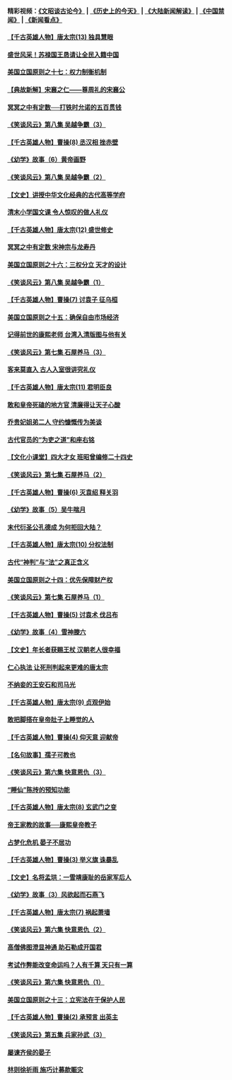 #### 精彩视频：[《文昭谈古论今》](http://45.32.25.56/wenzhao) | [《历史上的今天》](http://45.32.25.56/today-in-history) | [《大陆新闻解读》](http://45.32.25.56/ntdtv-comedy) | [《中国禁闻》](http://45.32.25.56/ntdtv-news) | [《新闻看点》](http://45.32.25.56/news-insight) 

 #### [【千古英雄人物】唐太宗(13) 独具慧眼](../pages/nsc975/n8034179.md?t=02041531) 

#### [盛世风采！苏禄国王恳请让全民入籍中国](../pages/nsc975/n10992284.md?t=02041531) 

#### [美国立国原则之十七：权力制衡机制](../pages/nsc975/n11002624.md?t=02041531) 

#### [【典故新解】宋襄之仁——尊周礼的宋襄公](../pages/nsc975/n11018653.md?t=02041531) 

#### [冥冥之中有定数──打铁时允诺的五百贯钱](../pages/nsc975/n334213.md?t=02041531) 

#### [《笑谈风云》第八集 吴越争霸（3）](../pages/nsc975/n11010889.md?t=02041531) 

#### [【千古英雄人物】曹操(8) 丞汉相 挫赤壁](../pages/nsc975/n7662490.md?t=02041531) 

#### [《幼学》故事（6）黄帝画野](../pages/nsc975/n10990546.md?t=02041531) 

#### [《笑谈风云》第八集 吴越争霸（2）](../pages/nsc975/n10996834.md?t=02041531) 

#### [【文史】讲授中华文化经典的古代高等学府](../pages/nsc975/n11003895.md?t=02041531) 

#### [清末小学国文课 令人惊叹的做人礼仪](../pages/nsc975/n10980226.md?t=02041531) 

#### [【千古英雄人物】唐太宗(12) 盛世修史](../pages/nsc975/n8034115.md?t=02041531) 

#### [冥冥之中有定数 宋神宗与龙寿丹](../pages/nsc975/n11008770.md?t=02041531) 

#### [美国立国原则之十六：三权分立 天才的设计](../pages/nsc975/n10991293.md?t=02041531) 

#### [《笑谈风云》第八集 吴越争霸（1）](../pages/nsc975/n10987751.md?t=02041531) 

#### [【千古英雄人物】曹操(7) 讨袁子 征乌桓](../pages/nsc975/n7662459.md?t=02041531) 

#### [美国立国原则之十五：确保自由市场经济](../pages/nsc975/n10957715.md?t=02041531) 

#### [记得前世的康熙老师 台湾入清版图与他有关](../pages/nsc975/n11004761.md?t=02041531) 

#### [《笑谈风云》第七集 石屋养马（3）](../pages/nsc975/n10964155.md?t=02041531) 

#### [客来莫直入 古人入室很讲究礼仪](../pages/nsc975/n11002636.md?t=02041531) 

#### [【千古英雄人物】唐太宗(11) 君明臣良](../pages/nsc975/n8030388.md?t=02041531) 

#### [敢和皇帝死磕的地方官 清廉得让天子心酸](../pages/nsc975/n10999336.md?t=02041531) 

#### [乔贵妃姐弟二人 守约慷慨传为美谈](../pages/nsc975/n10842491.md?t=02041531) 

#### [古代官员的“为吏之道”和座右铭](../pages/nsc975/n10989890.md?t=02041531) 

#### [【文化小课堂】四大才女 班昭曾编修二十四史](../pages/nsc975/n10996143.md?t=02041531) 

#### [《笑谈风云》第七集 石屋养马（2）](../pages/nsc975/n10964109.md?t=02041531) 

#### [【千古英雄人物】曹操(6) 灭袁绍 释关羽](../pages/nsc975/n7662436.md?t=02041531) 

#### [《幼学》故事（5）吴牛喘月](../pages/nsc975/n10806013.md?t=02041531) 

#### [末代衍圣公孔德成 为何拒回大陆？](../pages/nsc975/n10992548.md?t=02041531) 

#### [【千古英雄人物】唐太宗(10) 分权法制](../pages/nsc975/n8025970.md?t=02041531) 

#### [古代“神判”与“法”之真正含义](../pages/nsc975/n10982291.md?t=02041531) 

#### [美国立国原则之十四：优先保障财产权](../pages/nsc975/n10954086.md?t=02041531) 

#### [《笑谈风云》第七集 石屋养马（1）](../pages/nsc975/n10964072.md?t=02041531) 

#### [【千古英雄人物】曹操(5) 讨袁术 伐吕布](../pages/nsc975/n7637126.md?t=02041531) 

#### [《幼学》故事（4）雪神滕六](../pages/nsc975/n10806012.md?t=02041531) 

#### [【文史】年长者获赐王杖 汉朝老人很幸福](../pages/nsc975/n10980263.md?t=02041531) 

#### [仁心执法 让死刑判起来更难的唐太宗](../pages/nsc975/n10979954.md?t=02041531) 

#### [不纳妾的王安石和司马光](../pages/nsc975/n2647438.md?t=02041531) 

#### [【千古英雄人物】唐太宗(9) 贞观伊始](../pages/nsc975/n8022938.md?t=02041531) 

#### [敢把脚搭在皇帝肚子上睡觉的人](../pages/nsc975/n10975530.md?t=02041531) 

#### [【千古英雄人物】曹操(4) 仰天意 迎献帝](../pages/nsc975/n7637003.md?t=02041531) 

#### [【名句故事】孺子可教也](../pages/nsc975/n10371944.md?t=02041531) 

#### [《笑谈风云》第六集 快意恩仇（3）](../pages/nsc975/n10953824.md?t=02041531) 

#### [“睡仙”陈抟的预知功能](../pages/nsc975/n10955272.md?t=02041531) 

#### [【千古英雄人物】唐太宗(8) 玄武门之变](../pages/nsc975/n7979461.md?t=02041531) 

#### [帝王家教的故事──康熙皇帝教子](../pages/nsc975/n10764254.md?t=02041531) 

#### [占梦化危机 晏子不居功](../pages/nsc975/n232663.md?t=02041531) 

#### [【千古英雄人物】曹操(3) 举义旗 诛暴乱](../pages/nsc975/n7576061.md?t=02041531) 

#### [【文史】名将孟珙：一雪靖康耻的岳家军后人](../pages/nsc975/n10949269.md?t=02041531) 

#### [《幼学》故事（3）风欲起而石燕飞](../pages/nsc975/n10806010.md?t=02041531) 

#### [【千古英雄人物】唐太宗(7) 祸起萧墙](../pages/nsc975/n7979459.md?t=02041531) 

#### [《笑谈风云》第六集 快意恩仇（2）](../pages/nsc975/n10950714.md?t=02041531) 

#### [高僧佛图澄显神通 助石勒成开国君](../pages/nsc975/n10960107.md?t=02041531) 

#### [考试作弊能改变命运吗？人有千算 天只有一算](../pages/nsc975/n10959716.md?t=02041531) 

#### [《笑谈风云》第六集 快意恩仇（1）](../pages/nsc975/n10938848.md?t=02041531) 

#### [美国立国原则之十三：立宪法在于保护人民](../pages/nsc975/n10942497.md?t=02041531) 

#### [【千古英雄人物】曹操(2) 承预言 出英主](../pages/nsc975/n7576051.md?t=02041531) 

#### [《笑谈风云》第五集 兵家孙武（3）](../pages/nsc975/n10938826.md?t=02041531) 

#### [屡谏齐侯的晏子](../pages/nsc975/n4602309.md?t=02041531) 

#### [林则徐祈雨 施巧计募款赈灾](../pages/nsc975/n10877741.md?t=02041531) 

